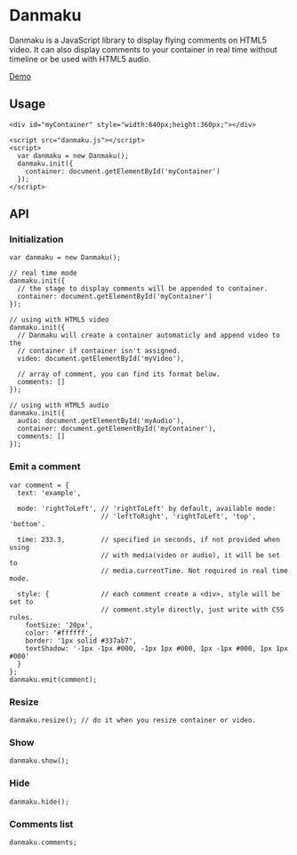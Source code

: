 ﻿Danmaku
======

Danmaku is a JavaScript library to display flying comments on HTML5 video. It can also display comments to your container in real time without timeline or be used with HTML5 audio.

[Demo](https://weizhenye.github.io/Danmaku/)

## Usage
	<div id="myContainer" style="width:640px;height:360px;"></div>

	<script src="danmaku.js"></script>
	<script>
	  var danmaku = new Danmaku();
	  danmaku.init({
	  	container: document.getElementById('myContainer')
	  });
	</script>


## API

### Initialization
	var danmaku = new Danmaku();

	// real time mode
	danmaku.init({
	  // the stage to display comments will be appended to container.
	  container: document.getElementById('myContainer')
	});

	// using with HTML5 video
	danmaku.init({
	  // Danmaku will create a container automaticly and append video to the 
	  // container if container isn't assigned.
	  video: document.getElementById('myVideo'),

	  // array of comment, you can find its format below.
	  comments: []
	});

	// using with HTML5 audio
	danmaku.init({
	  audio: document.getElementById('myAudio'),
	  container: document.getElementById('myContainer'),
	  comments: []
	});

### Emit a comment
	var comment = {
	  text: 'example',

	  mode: 'rightToLeft', // 'rightToLeft' by default, available mode:
	                       // 'leftToRight', 'rightToLeft', 'top', 'bottom'.

	  time: 233.3,         // specified in seconds, if not provided when using
	                       // with media(video or audio), it will be set to
	                       // media.currentTime. Not required in real time mode.

	  style: {             // each comment create a <div>, style will be set to 
	  	                   // comment.style directly, just write with CSS rules.
	    fontSize: '20px',
	    color: '#ffffff',
	    border: '1px solid #337ab7',
	    textShadow: '-1px -1px #000, -1px 1px #000, 1px -1px #000, 1px 1px #000'
	  }
	};
	danmaku.emit(comment);

### Resize
	danmaku.resize(); // do it when you resize container or video.

### Show
	danmaku.show();

### Hide
	danmaku.hide();

### Comments list
	danmaku.comments;
